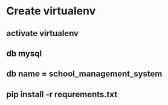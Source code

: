 # Create virtualenv
## activate virtualenv
## db mysql 
## db name = school_management_system
## pip install -r requrements.txt
